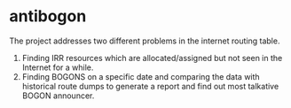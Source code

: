 # antibogon
The project addresses two different problems in the internet routing table.
1. Finding IRR resources which are allocated/assigned but not seen in the Internet for a while.
2. Finding BOGONS on a specific date and comparing the data with historical route dumps to generate a report and find out most talkative BOGON announcer.
